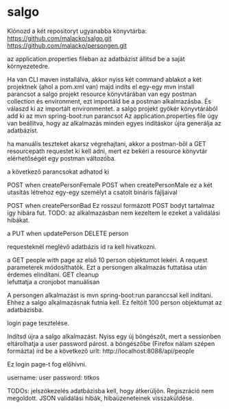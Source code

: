# salgo

Klónozd a két repositoryt ugyanabba könyvtárba:
https://github.com/malacko/salgo.git
https://github.com/malacko/persongen.git

az application.properties fileban az adatbázist állítsd be a saját környezetedre.

Ha van CLI maven installálva, akkor
nyiss két command ablakot a két projektnek (ahol a pom.xml van)
majd indíts el egy-egy 
mvn install
parancsot
a salgo projekt resource könyvtárában van egy postman collection és environment, ezt importáld be a postman alkalmazásba. És válaszd ki az importált environmentet.
a salgo projekt gyökér könyvtárából add ki az
mvn spring-boot:run
parancsot
Az application.properties file úgy van beállítva, hogy az alkalmazás minden egyes indításkor újra generálja az adatbázist.

ha manuális teszteket akarsz végrehajtani, akkor a postman-ből a
GET resourcepath 
requestet ki kell adni, mert ez bekéri a resource könyvtár elérhetőségét egy postman változóba.

a következő parancsokat adhatod ki 

POST when createPersonFemale
POST when createPersonMale
ez a két utasítás létrehoz egy-egy személyt a csatolt bináris fájljaival

POST when createPersonBad
Ez rosszul formázott POST bodyt tartalmaz így hibára fut. TODO: az alkalmazásban nem kezeltem le ezeket a validálási hibákat.

a
PUT when updatePerson
DELETE person

requesteknél
meglévő adatbázis id ra kell hivatkozni.

a
GET people with page az első 10 person objektumot lekéri. A request parameterek módosíthatók. Ezt a persongen alkalmazás futtatása után érdemes elindítani.
GET cleanup  
lefuttatja a cronjobot manuálisan

A persongen alkalmazást is
mvn spring-boot:run
paranccsal kell indítani. Ehhez a salgo alkalmazásnak futnia kell.
Ez feltölt 100 person objektumat az adatbázisba.

login page tesztelése.

Indítsd újra a salgo alkalmazást. Nyiss egy új böngészőt, mert a sessionben eltárolhatja a user password párost.
a böngészőbe (Firefox nálam szépen formázta) írd be a következő urlt:
http://localhost:8088/api/people

Ez login page-t fog előhívni.

username: user
password: titkos

TODOs:
jelszókezelés adatbázisba kell, hogy átkerüljön. Regiszráció nem megoldott.
JSON validálási hibák, hibaüzeneteinek visszaküldése.


